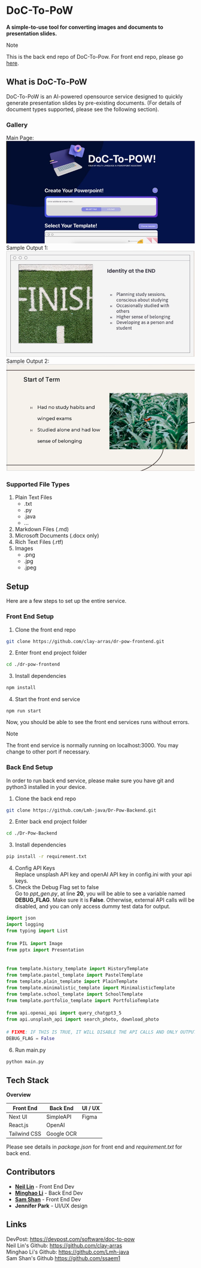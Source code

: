 # DoC-To-PoW
**A simple-to-use tool for converting images and documents to presentation slides.**
> [!NOTE]  
> This is the back end repo of DoC-To-Pow. For front end repo, please go [here](https://github.com/clay-arras/dr-pow-frontend).
## What is DoC-To-PoW
DoC-To-PoW is an AI-powered opensource service designed to quickly generate presentation slides by pre-existing documents. (For
details of document types supported, please see the following section). 
### Gallery
Main Page:
![Main Page](images/MainPage.png "Main Page")
Sample Output 1:
![Sample Output1](images/SampleOutput1.png "Sample Output 1")
Sample Output 2:
![Sample Output2](images/SampleOutput2.png "Sample Output 2")
### Supported File Types
1. Plain Text Files
   - .txt
   - .py
   - .java
   - ...
2. Markdown Files (.md)
3. Microsoft Documents (.docx only)
4. Rich Text Files (.rtf)
5. Images
   - .png
   - .jpg
   - .jpeg

## Setup
Here are a few steps to set up the entire service.
### Front End Setup
1. Clone the front end repo
~~~bash
git clone https://github.com/clay-arras/dr-pow-frontend.git
~~~
2. Enter front end project folder
~~~bash
cd ./dr-pow-frontend
~~~
3. Install dependencies
~~~bash
npm install
~~~
4. Start the front end service
~~~
npm run start
~~~
Now, you should be able to see the front end services runs without errors.
> [!NOTE]  
> The front end service is normally running on localhost:3000. You may change to other port if necessary.

### Back End Setup
In order to run back end service, please make sure you have git and python3 installed in your device.
1. Clone the back end repo
~~~bash
git clone https://github.com/Lmh-java/Dr-Pow-Backend.git
~~~
2. Enter back end project folder
~~~bash
cd ./Dr-Pow-Backend
~~~
3. Install dependencies
~~~bash
pip install -r requirement.txt
~~~
4. Config API Keys  
Replace unsplash API key and openAI API key in config.ini with your api keys.
5. Check the Debug Flag set to false  
Go to *ppt_gen.py*, at line **20**, you will be able to see a variable named **DEBUG_FLAG**.
Make sure it is **False**. Otherwise, external API calls will be disabled, and you can only access dummy test data for output.
~~~python
import json
import logging
from typing import List

from PIL import Image
from pptx import Presentation


from template.history_template import HistoryTemplate
from template.pastel_template import PastelTemplate
from template.plain_template import PlainTemplate
from template.minimalistic_template import MinimalisticTemplate
from template.school_template import SchoolTemplate
from template.portfolio_template import PortfolioTemplate

from api.openai_api import query_chatgpt3_5
from api.unsplash_api import search_photo, download_photo

# FIXME: IF THIS IS TRUE, IT WILL DISABLE THE API CALLS AND ONLY OUTPUT DUMMY TEST DATA.
DEBUG_FLAG = False
~~~
6. Run main.py
~~~bash
python main.py
~~~


## Tech Stack
**Overview**

| Front End    | Back End   | UI / UX |
|--------------|------------|---------|
| Next UI      | SimpleAPI  | Figma   |
| React.js     | OpenAI     |         |
| Tailwind CSS | Google OCR |         |

Please see details in *package.json* for front end and *requirement.txt* for back end.

## Contributors
- [**Neil Lin**](https://github.com/clay-arras) - Front End Dev
- [**Minghao Li**](https://github.com/Lmh-java) - Back End Dev
- [**Sam Shan**](https://github.com/ssaem1) - Front End Dev
- **Jennifer Park** - UI/UX design

## Links
DevPost: https://devpost.com/software/doc-to-pow  
Neil Lin's Github: https://github.com/clay-arras  
Minghao Li's Github: https://github.com/Lmh-java  
Sam Shan's Github https://github.com/ssaem1



